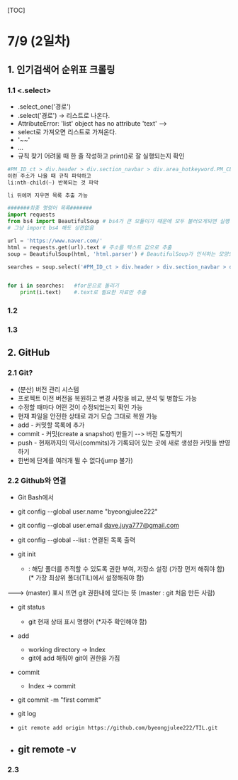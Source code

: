 [TOC]

# 7/9 (2일차)

## 1. 인기검색어 순위표 크롤링

### 1.1 <.select>

- .select_one('경로')
- .select('경로') -> 리스트로 나온다.
- AttributeError: 'list' object has no attribute 'text' --> 
- select로 가져오면 리스트로 가져온다.
- '<span>~~<span>'
- ...
- 규칙 찾기 어려울 때 한 줄 작성하고
  print()로 잘 실행되는지 확인

```python
#PM_ID_ct > div.header > div.section_navbar > div.area_hotkeyword.PM_CL_realtimeKeyword_base > div.ah_roll.PM_CL_realtimeKeyword_rolling_base > div > ul > li:nth-child(4) > a > span.ah_k
이런 주소가 나올 때 규칙 파악하고
li:nth-child(~) 반복되는 것 파악

li 뒤에꺼 지우면 목록 추출 가능

#######최종 명령어 목록#######
import requests
from bs4 import BeautifulSoup # bs4가 큰 모듈이기 때문에 모두 불러오게되면 실행 속도가 느려짐
# 그냥 import bs4 해도 상관없음

url = 'https://www.naver.com/'
html = requests.get(url).text # 주소를 텍스트 값으로 추출
soup = BeautifulSoup(html, 'html.parser') # BeautifulSoup가 인식하는 모양으로 변경

searches = soup.select('#PM_ID_ct > div.header > div.section_navbar > div.area_hotkeyword.PM_CL_realtimeKeyword_base > div.ah_roll.PM_CL_realtimeKeyword_rolling_base > div > ul > li:nth-child(' & i & ') > a > span.ah_k')


for i in searches:   #for문으로 돌리기
    print(i.text)    #.text로 필요한 자료만 추출
```



### 1.2

### 1.3

## 2. GitHub

### 2.1 Git?

- (분산) 버전 관리 시스템
- 프로젝트 이전 버전을 복원하고 변경 사항을 비교, 분석 및 병합도 가능
- 수정할 때마다 어떤 것이 수정되었는지 확인 가능
- 현재 파일을 안전한 상태로 과거 모습 그대로 복원 가능
- add - 커밋할 목록에 추가
- commit - 커밋(create a snapshot) 만들기 --> 버전 도장찍기
- push - 현재까지의 역사(commits)가 기록되어 있는 곳에 새로 생성한 커밋들 반영하기
- 한번에 단계를 여러개 뛸 수 없다(jump 불가)

### 2.2 Github와 연결

- Git Bash에서 
- git config --global user.name "byeongjulee222"
- git config --global user.email dave.juya777@gmail.com
- git config --global --list  : 연결된 목록 출력

- git init
  -  : 해당 폴더를 추적할 수 있도록 권한 부여, 저장소 설정 (가장 먼저 해줘야 함) (* 가장 최상위 폴더(TIL)에서 설정해줘야 함)

---> (master) 표시 뜨면 git 권한내에 있다는 뜻 (master : git 처음 만든 사람)

- git status
  - git 현재 상태 표시 명령어 (*자주 확인해야 함)
- add
  - working directory -> Index
  - git에 add 해줘야 git이 권한을 가짐

- commit

  -  Index -> commit

- git commit -m "first commit"

- git log

- ```
  git remote add origin https://github.com/byeongjulee222/TIL.git
  ```

- git remote -v
  - 

### 2.3

